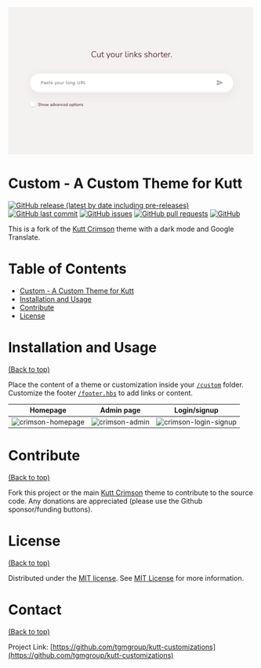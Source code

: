 ![Kutt Custom Theme](https://github.com/tgmgroup/kutt-customizations/blob/main/themes/custom/images/card.png)

# Custom - A Custom Theme for Kutt

[![GitHub release (latest by date including pre-releases)](https://img.shields.io/github/v/release/tgmgroup/kutt-customizations?include_prereleases)](https://img.shields.io/github/v/release/tgmgroup/kutt-customizations?include_prereleases)
[![GitHub last commit](https://img.shields.io/github/last-commit/tgmgroup/kutt-customizations)](https://img.shields.io/github/last-commit/tgmgroup/kutt-customizations)
[![GitHub issues](https://img.shields.io/github/issues-raw/tgmgroup/kutt-customizations)](https://img.shields.io/github/issues-raw/tgmgroup/kutt-customizations)
[![GitHub pull requests](https://img.shields.io/github/issues-pr/tgmgroup/kutt-customizations)](https://img.shields.io/github/issues-pr/tgmgroup/kutt-customizations)
[![GitHub](https://img.shields.io/github/license/tgmgroup/kutt-customizations)](https://img.shields.io/github/license/tgmgroup/kutt-customizations)

This is a fork of the [Kutt Crimson](https://github.com/thedevs-network/kutt-customizations/tree/main/themes/crimson) theme with a dark mode and Google Translate.


# Table of Contents
- [Custom - A Custom Theme for Kutt](#custom---a-custom-theme-for-kutt)
- [Installation and Usage](#installation-and-usage)
- [Contribute](#contribute)
- [License](#license)


# Installation and Usage
[(Back to top)](#custom---a-custom-theme-for-kutt)

Place the content of a theme or customization inside your [`/custom`](https://github.com/tgmgroup/kutt-customizations/tree/main/custom) folder. Customize the footer [`/footer.hbs`](https://github.com/tgmgroup/kutt-customizations/tree/main/themes/custom/views/footer.hbs) to add links or content.

| Homepage | Admin page | Login/signup |
| -------- | ---------- | ------------ |
| ![crimson-homepage](https://github.com/user-attachments/assets/b74fab78-5e80-4f57-8425-f0cc73e9c68d) | ![crimson-admin](https://github.com/user-attachments/assets/a75d2430-8074-4ce4-93ec-d8bdfd75d917) | ![crimson-login-signup ](https://github.com/user-attachments/assets/b915eb77-3d66-4407-8e5d-b556f80ff453)


# Contribute
[(Back to top)](#custom---a-custom-theme-for-kutt)

Fork this project or the main [Kutt Crimson](https://github.com/thedevs-network/kutt-customizations/tree/main/themes/crimson) theme to contribute to the source code.
Any donations are appreciated (please use the Github sponsor/funding buttons).


# License
[(Back to top)](#custom---a-custom-theme-for-kutt)

Distributed under the [MIT license](./LICENSE). See [MIT License](https://opensource.org/licenses/MIT) for more information.


# Contact
[(Back to top)](#custom---a-custom-theme-for-kutt)

Project Link: [https://github.com/tgmgroup/kutt-customizations](https://github.com/tgmgroup/kutt-customizations)